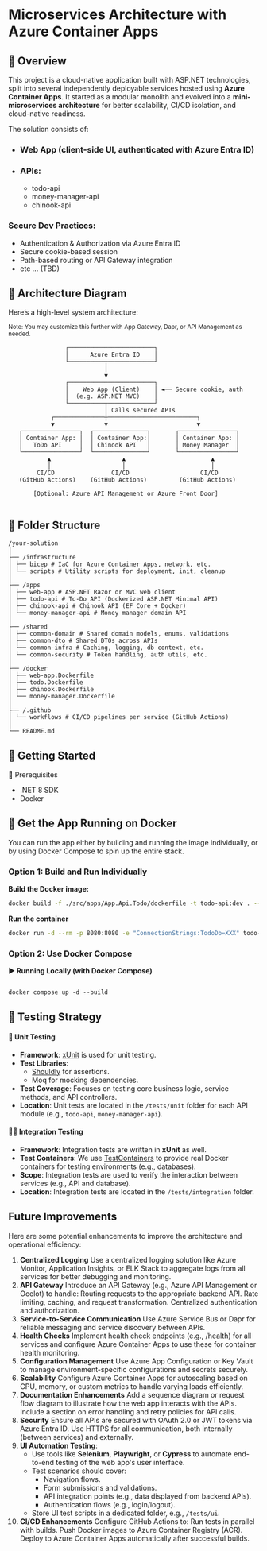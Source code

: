 # Microservices Architecture with Azure Container Apps

## 📌 Overview

This project is a cloud-native application built with ASP.NET technologies, split into several independently deployable services hosted using **Azure Container Apps**. It started as a modular monolith and evolved into a **mini-microservices architecture** for better scalability, CI/CD isolation, and cloud-native readiness.

The solution consists of:

- ### Web App (client-side UI, authenticated with Azure Entra ID)

- ### APIs:
  - todo-api
  - money-manager-api
  - chinook-api

### Secure Dev Practices:

- Authentication & Authorization via Azure Entra ID
- Secure cookie-based session
- Path-based routing or API Gateway integration
- etc ... (TBD)

## 🧱 Architecture Diagram

Here’s a high-level system architecture:

<sup>Note: You may customize this further with App Gateway, Dapr, or API Management as needed.</sup>

```
                ┌────────────────────────┐
                │      Azure Entra ID    │
                └──────────┬─────────────┘
                           │
                           ▼
                ┌────────────────────────┐
                │    Web App (Client)    │ ◄── Secure cookie, auth
                │  (e.g. ASP.NET MVC)    │
                └──────────┬─────────────┘
                           │ Calls secured APIs
            ┌──────────────┼─────────────────────────┐
            ▼              ▼                         ▼
   ┌────────────────┐  ┌───────────────┐       ┌────────────────┐
   │ Container App: │  │ Container App:│       │ Container App: │
   │   ToDo API     │  │ Chinook API   │       │ Money Manager  │
   └────────────────┘  └───────────────┘       └────────────────┘
           ▲                    ▲                        ▲
           │                    │                        │
        CI/CD                CI/CD                    CI/CD
   (GitHub Actions)    (GitHub Actions)         (GitHub Actions)

       [Optional: Azure API Management or Azure Front Door]


```

## 📁 Folder Structure

```
/your-solution
│
├── /infrastructure
│ ├── bicep # IaC for Azure Container Apps, network, etc.
│ └── scripts # Utility scripts for deployment, init, cleanup
│
├── /apps
│ ├── web-app # ASP.NET Razor or MVC web client
│ ├── todo-api # To-Do API (Dockerized ASP.NET Minimal API)
│ ├── chinook-api # Chinook API (EF Core + Docker)
│ └── money-manager-api # Money manager domain API
│
├── /shared
│ ├── common-domain # Shared domain models, enums, validations
│ ├── common-dto # Shared DTOs across APIs
│ └── common-infra # Caching, logging, db context, etc.
│ └── common-security # Token handling, auth utils, etc.
│
├── /docker
│ ├── web-app.Dockerfile
│ ├── todo.Dockerfile
│ ├── chinook.Dockerfile
│ └── money-manager.Dockerfile
│
├── /.github
│ └── workflows # CI/CD pipelines per service (GitHub Actions)
│
└── README.md
```

## 🚀 **Getting Started**

🔧 Prerequisites

- .NET 8 SDK
- Docker

## 🐳 Get the App Running on Docker

You can run the app either by building and running the image individually, or by using Docker Compose to spin up the entire stack.

### Option 1: Build and Run Individually

**Build the Docker image:**

```sh
docker build -f ./src/apps/App.Api.Todo/dockerfile -t todo-api:dev . --no-cache
```

**Run the container**

```sh
docker run -d --rm -p 8080:8080 -e "ConnectionStrings:TodoDb=XXX" todo-api:dev
```

### Option 2: Use Docker Compose

**▶️ Running Locally (with Docker Compose)**

```

docker compose up -d --build

```

## 🧪 Testing Strategy

#### 🔧 **Unit Testing**

- **Framework**: [xUnit](https://xunit.net/) is used for unit testing.
- **Test Libraries**:
  - [Shouldly](https://shouldly.github.io/) for assertions.
  - Moq for mocking dependencies.
- **Test Coverage**: Focuses on testing core business logic, service methods, and API controllers.
- **Location**: Unit tests are located in the `/tests/unit` folder for each API module (e.g., `todo-api`, `money-manager-api`).

#### 🧑‍💻 **Integration Testing**

- **Framework**: Integration tests are written in **xUnit** as well.
- **Test Containers**: We use [TestContainers](https://testcontainers.org/) to provide real Docker containers for testing environments (e.g., databases).
- **Scope**: Integration tests are used to verify the interaction between services (e.g., API and database).
- **Location**: Integration tests are located in the `/tests/integration` folder.

## Future Improvements

Here are some potential enhancements to improve the architecture and operational efficiency:

1. **Centralized Logging**
   Use a centralized logging solution like Azure Monitor, Application Insights, or ELK Stack to aggregate logs from all services for better debugging and monitoring.
2. **API Gateway**
   Introduce an API Gateway (e.g., Azure API Management or Ocelot) to handle:
   Routing requests to the appropriate backend API.
   Rate limiting, caching, and request transformation.
   Centralized authentication and authorization.
3. **Service-to-Service Communication**
   Use Azure Service Bus or Dapr for reliable messaging and service discovery between APIs.
4. **Health Checks**
   Implement health check endpoints (e.g., /health) for all services and configure Azure Container Apps to use these for container health monitoring.
5. **Configuration Management**
   Use Azure App Configuration or Key Vault to manage environment-specific configurations and secrets securely.
6. **Scalability**
   Configure Azure Container Apps for autoscaling based on CPU, memory, or custom metrics to handle varying loads efficiently.
7. **Documentation Enhancements**
   Add a sequence diagram or request flow diagram to illustrate how the web app interacts with the APIs.
   Include a section on error handling and retry policies for API calls.
8. **Security**
   Ensure all APIs are secured with OAuth 2.0 or JWT tokens via Azure Entra ID.
   Use HTTPS for all communication, both internally (between services) and externally.
9. **UI Automation Testing**:
   - Use tools like **Selenium**, **Playwright**, or **Cypress** to automate end-to-end testing of the web app's user interface.
   - Test scenarios should cover:
     - Navigation flows.
     - Form submissions and validations.
     - API integration points (e.g., data displayed from backend APIs).
     - Authentication flows (e.g., login/logout).
   - Store UI test scripts in a dedicated folder, e.g., `/tests/ui`.
10. **CI/CD Enhancements**
    Configure GitHub Actions to:
    Run tests in parallel with builds.
    Push Docker images to Azure Container Registry (ACR).
    Deploy to Azure Container Apps automatically after successful builds.

```

```
